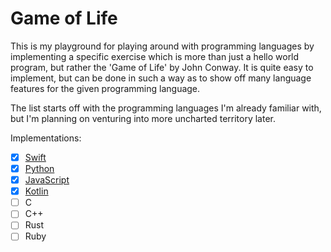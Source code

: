 # Game of Life

This is my playground for playing around with programming languages by implementing a specific exercise which is more than just a hello world program, but rather the 'Game of Life' by John Conway. It is quite easy to implement, but can be done in such a way as to show off many language features for the given programming language.

The list starts off with the programming languages I'm already familiar with, but I'm planning on venturing into more uncharted territory later.

Implementations:

- [x] [Swift](SwiftGameOfLife/)
- [x] [Python](PythonGameOfLife/)
- [x] [JavaScript](JavaScriptGameOfLife/)
- [x] [Kotlin](KotlinGameOfLife/)
- [ ] C
- [ ] C++
- [ ] Rust
- [ ] Ruby
